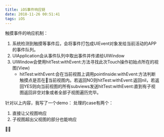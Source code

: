 ```yaml
---
title: iOS事件响应链
date: 2018-11-26 00:51:41
tags: iOS 
---
```


触摸事件的响应机制：
1. 系统检测到触摸等事件后，会将事件打包成UIEvent对象发给当前活动的APP的事件队列。
2. UIApplication会从事件队列中取出事件并传递给UIWindow
3. UIWindow会使用hitTest:withEvent:方法寻找此次Touch操作初始点所在的视图(View) 
   *  hitTest:withEvent:会在当前视图上调用pointInside:withEvent:方法判断触摸点是否在当前视图内。若返回NO则hitTest:withEvent:返回nil，若返回YES则向当前视图的所有subviews发送hitTest:withEvent:直到有子视图返回非空对象或者全部子视图遍历完毕。

针对以上内容，我写了一个demo：
处理的case有两个：
1. 直接让父视图响应
2. 子视图超出父视图的部分也能响应



